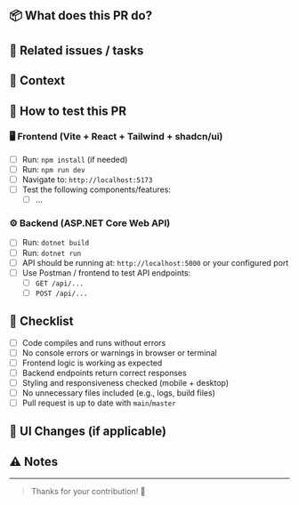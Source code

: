## 📦 What does this PR do?

<!-- Provide a short summary of the changes introduced in this pull request. -->

## 🔗 Related issues / tasks

<!-- Example:
Fixes #123
Closes #456
-->

## 🧠 Context

<!-- Describe the reason behind these changes.
Why were they needed? What problem do they solve? -->

## 🧪 How to test this PR

### 🖥️ Frontend (Vite + React + Tailwind + shadcn/ui)
- [ ] Run: `npm install` (if needed)
- [ ] Run: `npm run dev`
- [ ] Navigate to: `http://localhost:5173`
- [ ] Test the following components/features:
  - [ ] …

### ⚙️ Backend (ASP.NET Core Web API)
- [ ] Run: `dotnet build`
- [ ] Run: `dotnet run`
- [ ] API should be running at: `http://localhost:5000` or your configured port
- [ ] Use Postman / frontend to test API endpoints:
  - [ ] `GET /api/...`
  - [ ] `POST /api/...`

## 🧹 Checklist

- [ ] Code compiles and runs without errors
- [ ] No console errors or warnings in browser or terminal
- [ ] Frontend logic is working as expected
- [ ] Backend endpoints return correct responses
- [ ] Styling and responsiveness checked (mobile + desktop)
- [ ] No unnecessary files included (e.g., logs, build files)
- [ ] Pull request is up to date with `main`/`master`

## 📸 UI Changes (if applicable)

<!-- Add screenshots or screen recordings to demonstrate the changes visually -->

## ⚠️ Notes

<!-- Add any known issues, todos, or follow-up tasks -->

---

> Thanks for your contribution! 🚀
